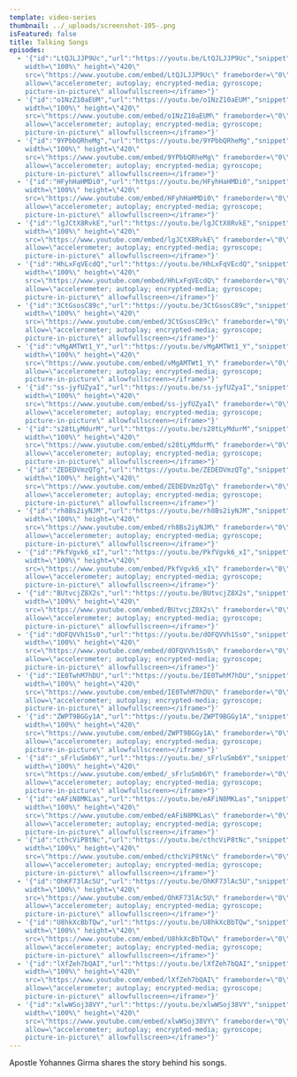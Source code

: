 ```yaml
---
template: video-series
thumbnail: ../_uploads/screenshot-105-.png
isFeatured: false
title: Talking Songs
episodes:
  - '{"id":"LtQJLJJP9Uc","url":"https://youtu.be/LtQJLJJP9Uc","snippet":{},"embed":"<iframe
    width=\"100%\" height=\"420\"
    src=\"https://www.youtube.com/embed/LtQJLJJP9Uc\" frameborder=\"0\"
    allow=\"accelerometer; autoplay; encrypted-media; gyroscope;
    picture-in-picture\" allowfullscreen></iframe>"}'
  - '{"id":"o1NzZ10aEUM","url":"https://youtu.be/o1NzZ10aEUM","snippet":{},"embed":"<iframe
    width=\"100%\" height=\"420\"
    src=\"https://www.youtube.com/embed/o1NzZ10aEUM\" frameborder=\"0\"
    allow=\"accelerometer; autoplay; encrypted-media; gyroscope;
    picture-in-picture\" allowfullscreen></iframe>"}'
  - '{"id":"9YPbbQRheMg","url":"https://youtu.be/9YPbbQRheMg","snippet":{},"embed":"<iframe
    width=\"100%\" height=\"420\"
    src=\"https://www.youtube.com/embed/9YPbbQRheMg\" frameborder=\"0\"
    allow=\"accelerometer; autoplay; encrypted-media; gyroscope;
    picture-in-picture\" allowfullscreen></iframe>"}'
  - '{"id":"HFyhHaHMDi0","url":"https://youtu.be/HFyhHaHMDi0","snippet":{},"embed":"<iframe
    width=\"100%\" height=\"420\"
    src=\"https://www.youtube.com/embed/HFyhHaHMDi0\" frameborder=\"0\"
    allow=\"accelerometer; autoplay; encrypted-media; gyroscope;
    picture-in-picture\" allowfullscreen></iframe>"}'
  - '{"id":"lgJCtX8RvkE","url":"https://youtu.be/lgJCtX8RvkE","snippet":{},"embed":"<iframe
    width=\"100%\" height=\"420\"
    src=\"https://www.youtube.com/embed/lgJCtX8RvkE\" frameborder=\"0\"
    allow=\"accelerometer; autoplay; encrypted-media; gyroscope;
    picture-in-picture\" allowfullscreen></iframe>"}'
  - '{"id":"HhLxFqVEcdQ","url":"https://youtu.be/HhLxFqVEcdQ","snippet":{},"embed":"<iframe
    width=\"100%\" height=\"420\"
    src=\"https://www.youtube.com/embed/HhLxFqVEcdQ\" frameborder=\"0\"
    allow=\"accelerometer; autoplay; encrypted-media; gyroscope;
    picture-in-picture\" allowfullscreen></iframe>"}'
  - '{"id":"3CtGsosC89c","url":"https://youtu.be/3CtGsosC89c","snippet":{},"embed":"<iframe
    width=\"100%\" height=\"420\"
    src=\"https://www.youtube.com/embed/3CtGsosC89c\" frameborder=\"0\"
    allow=\"accelerometer; autoplay; encrypted-media; gyroscope;
    picture-in-picture\" allowfullscreen></iframe>"}'
  - '{"id":"vMgAMTWt1_Y","url":"https://youtu.be/vMgAMTWt1_Y","snippet":{},"embed":"<iframe
    width=\"100%\" height=\"420\"
    src=\"https://www.youtube.com/embed/vMgAMTWt1_Y\" frameborder=\"0\"
    allow=\"accelerometer; autoplay; encrypted-media; gyroscope;
    picture-in-picture\" allowfullscreen></iframe>"}'
  - '{"id":"ss-jyfUZyaI","url":"https://youtu.be/ss-jyfUZyaI","snippet":{},"embed":"<iframe
    width=\"100%\" height=\"420\"
    src=\"https://www.youtube.com/embed/ss-jyfUZyaI\" frameborder=\"0\"
    allow=\"accelerometer; autoplay; encrypted-media; gyroscope;
    picture-in-picture\" allowfullscreen></iframe>"}'
  - '{"id":"s28tLyMdurM","url":"https://youtu.be/s28tLyMdurM","snippet":{},"embed":"<iframe
    width=\"100%\" height=\"420\"
    src=\"https://www.youtube.com/embed/s28tLyMdurM\" frameborder=\"0\"
    allow=\"accelerometer; autoplay; encrypted-media; gyroscope;
    picture-in-picture\" allowfullscreen></iframe>"}'
  - '{"id":"ZEDEDVmzQTg","url":"https://youtu.be/ZEDEDVmzQTg","snippet":{},"embed":"<iframe
    width=\"100%\" height=\"420\"
    src=\"https://www.youtube.com/embed/ZEDEDVmzQTg\" frameborder=\"0\"
    allow=\"accelerometer; autoplay; encrypted-media; gyroscope;
    picture-in-picture\" allowfullscreen></iframe>"}'
  - '{"id":"rh8Bs2iyNJM","url":"https://youtu.be/rh8Bs2iyNJM","snippet":{},"embed":"<iframe
    width=\"100%\" height=\"420\"
    src=\"https://www.youtube.com/embed/rh8Bs2iyNJM\" frameborder=\"0\"
    allow=\"accelerometer; autoplay; encrypted-media; gyroscope;
    picture-in-picture\" allowfullscreen></iframe>"}'
  - '{"id":"PkfVgvk6_xI","url":"https://youtu.be/PkfVgvk6_xI","snippet":{},"embed":"<iframe
    width=\"100%\" height=\"420\"
    src=\"https://www.youtube.com/embed/PkfVgvk6_xI\" frameborder=\"0\"
    allow=\"accelerometer; autoplay; encrypted-media; gyroscope;
    picture-in-picture\" allowfullscreen></iframe>"}'
  - '{"id":"BUtvcjZ8X2s","url":"https://youtu.be/BUtvcjZ8X2s","snippet":{},"embed":"<iframe
    width=\"100%\" height=\"420\"
    src=\"https://www.youtube.com/embed/BUtvcjZ8X2s\" frameborder=\"0\"
    allow=\"accelerometer; autoplay; encrypted-media; gyroscope;
    picture-in-picture\" allowfullscreen></iframe>"}'
  - '{"id":"dOFQVVh1Ss0","url":"https://youtu.be/dOFQVVh1Ss0","snippet":{},"embed":"<iframe
    width=\"100%\" height=\"420\"
    src=\"https://www.youtube.com/embed/dOFQVVh1Ss0\" frameborder=\"0\"
    allow=\"accelerometer; autoplay; encrypted-media; gyroscope;
    picture-in-picture\" allowfullscreen></iframe>"}'
  - '{"id":"IE0TwhM7hDU","url":"https://youtu.be/IE0TwhM7hDU","snippet":{},"embed":"<iframe
    width=\"100%\" height=\"420\"
    src=\"https://www.youtube.com/embed/IE0TwhM7hDU\" frameborder=\"0\"
    allow=\"accelerometer; autoplay; encrypted-media; gyroscope;
    picture-in-picture\" allowfullscreen></iframe>"}'
  - '{"id":"ZWPT9BGGy1A","url":"https://youtu.be/ZWPT9BGGy1A","snippet":{},"embed":"<iframe
    width=\"100%\" height=\"420\"
    src=\"https://www.youtube.com/embed/ZWPT9BGGy1A\" frameborder=\"0\"
    allow=\"accelerometer; autoplay; encrypted-media; gyroscope;
    picture-in-picture\" allowfullscreen></iframe>"}'
  - '{"id":"_sFrluSmb6Y","url":"https://youtu.be/_sFrluSmb6Y","snippet":{},"embed":"<iframe
    width=\"100%\" height=\"420\"
    src=\"https://www.youtube.com/embed/_sFrluSmb6Y\" frameborder=\"0\"
    allow=\"accelerometer; autoplay; encrypted-media; gyroscope;
    picture-in-picture\" allowfullscreen></iframe>"}'
  - '{"id":"eAFiN8MKLas","url":"https://youtu.be/eAFiN8MKLas","snippet":{},"embed":"<iframe
    width=\"100%\" height=\"420\"
    src=\"https://www.youtube.com/embed/eAFiN8MKLas\" frameborder=\"0\"
    allow=\"accelerometer; autoplay; encrypted-media; gyroscope;
    picture-in-picture\" allowfullscreen></iframe>"}'
  - '{"id":"cthcViP8tNc","url":"https://youtu.be/cthcViP8tNc","snippet":{},"embed":"<iframe
    width=\"100%\" height=\"420\"
    src=\"https://www.youtube.com/embed/cthcViP8tNc\" frameborder=\"0\"
    allow=\"accelerometer; autoplay; encrypted-media; gyroscope;
    picture-in-picture\" allowfullscreen></iframe>"}'
  - '{"id":"OhKF73lAc5U","url":"https://youtu.be/OhKF73lAc5U","snippet":{},"embed":"<iframe
    width=\"100%\" height=\"420\"
    src=\"https://www.youtube.com/embed/OhKF73lAc5U\" frameborder=\"0\"
    allow=\"accelerometer; autoplay; encrypted-media; gyroscope;
    picture-in-picture\" allowfullscreen></iframe>"}'
  - '{"id":"U8hkXcBbTQw","url":"https://youtu.be/U8hkXcBbTQw","snippet":{},"embed":"<iframe
    width=\"100%\" height=\"420\"
    src=\"https://www.youtube.com/embed/U8hkXcBbTQw\" frameborder=\"0\"
    allow=\"accelerometer; autoplay; encrypted-media; gyroscope;
    picture-in-picture\" allowfullscreen></iframe>"}'
  - '{"id":"lXfZeh7bQAI","url":"https://youtu.be/lXfZeh7bQAI","snippet":{},"embed":"<iframe
    width=\"100%\" height=\"420\"
    src=\"https://www.youtube.com/embed/lXfZeh7bQAI\" frameborder=\"0\"
    allow=\"accelerometer; autoplay; encrypted-media; gyroscope;
    picture-in-picture\" allowfullscreen></iframe>"}'
  - '{"id":"xlwWSoj38VY","url":"https://youtu.be/xlwWSoj38VY","snippet":{},"embed":"<iframe
    width=\"100%\" height=\"420\"
    src=\"https://www.youtube.com/embed/xlwWSoj38VY\" frameborder=\"0\"
    allow=\"accelerometer; autoplay; encrypted-media; gyroscope;
    picture-in-picture\" allowfullscreen></iframe>"}'
---
```

<!--StartFragment-->

Apostle Yohannes Girma shares the story behind his songs. 

<!--EndFragment-->